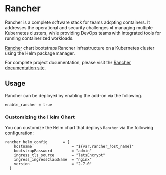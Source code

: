 # Rancher

Rancher is a complete software stack for teams adopting containers. It addresses the operational and security challenges of managing multiple Kubernetes clusters, while providing DevOps teams with integrated tools for running containerized workloads.

[Rancher](https://github.com/rancher/rancher/tree/release/v2.7/chart) chart bootstraps Rancher infrastructure on a Kubernetes cluster using the Helm package manager.

For complete project documentation, please visit the [Rancher documentation site](https://ranchermanager.docs.rancher.com/pages-for-subheaders/install-upgrade-on-a-kubernetes-cluster).

## Usage

Rancher can be deployed by enabling the add-on via the following.

```hcl
enable_rancher = true
```

### Customizing the Helm Chart

You can customize the Helm chart that deploys `Rancher` via the following configuration:

```hcl
rancher_helm_config       = {
    hostname                  = "${var.rancher_host_name}"
    bootstrapPassword         = "admin"
    ingress_tls_source        = "letsEncrypt"
    ingress_ingressClassName  = "nginx"
    version                   = "2.7.0"
  }
```